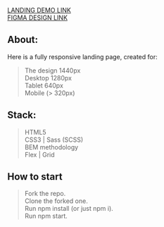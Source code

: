 [LANDING DEMO LINK](https://smiyka.github.io/Eco-cosmetics-landing/)<br>
[FIGMA DESIGN LINK](https://www.figma.com/file/Ic3SlZjkATYaS7uTifZAIk/BIKE?node-id=0%3A1)

## About:
Here is a fully responsive landing page, created for:<br>
> The design 1440px<br>
> Desktop 1280px<br>
> Tablet 640px<br>
> Mobile (> 320px)<br>

## Stack:
> HTML5<br>
> CSS3 | Sass (SCSS)<br>
> BEM methodology<br>
> Flex | Grid<br>

## How to start
> Fork the repo.<br>
> Clone the forked one.<br>
> Run npm install (or just npm i).<br>
> Run npm start.<br>
